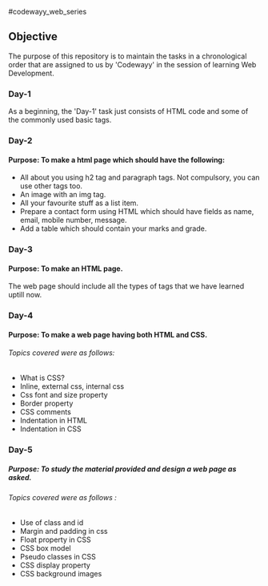 #codewayy_web_series

## Objective 
The purpose of this repository is to maintain the tasks in a chronological order that are assigned to us by 'Codewayy' in the session of learning Web Development.

### Day-1
As a beginning, the 'Day-1' task just consists of HTML code and some of the commonly used basic tags.

### Day-2
#### Purpose: To make a html page which should have the following:
- All about you using h2 tag and paragraph tags. Not compulsory, you can use other tags too.
- An image with an img tag.
- All your favourite stuff as a list item.
- Prepare a contact form using HTML which should have fields as name, email, mobile number, message.
- Add a table which should contain your marks and grade.

### Day-3
#### Purpose: To make an HTML page.
The web page should include all the types of tags that we have learned uptill now.

### Day-4
#### Purpose: To make a web page having both HTML and CSS.
###### Topics covered were as follows:
- What is CSS?
- Inline, external css, internal css
- Css font and size property
- Border property
- CSS comments
- Indentation in HTML
- Indentation in CSS

### Day-5
##### Purpose: To study the material provided and design a web page as asked.
###### Topics covered were as follows :
- Use of class and id
- Margin and padding in css
- Float property in CSS
- CSS box model
- Pseudo classes in CSS
- CSS display property
- CSS background images


